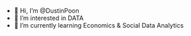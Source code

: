 - 👋 Hi, I’m @DustinPoon
- 👀 I’m interested in DATA 
- 🌱 I’m currently learning Economics & Social Data Analytics



<!---
DustinPoon/DustinPoon is a ✨ special ✨ repository because its `README.md` (this file) appears on your GitHub profile.
You can click the Preview link to take a look at your changes.
--->
